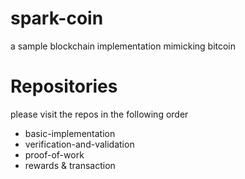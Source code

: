 # spark-coin
a sample blockchain implementation mimicking bitcoin 

# Repositories
please visit the repos in the following order

- basic-implementation
- verification-and-validation
- proof-of-work
- rewards & transaction
